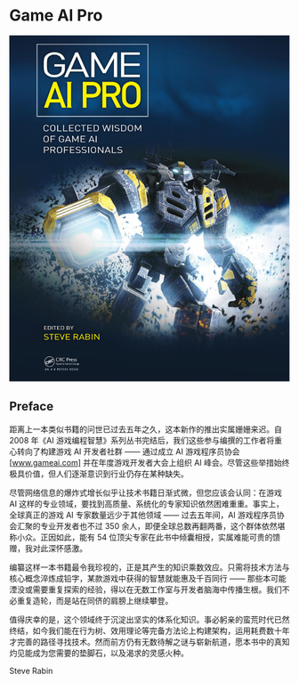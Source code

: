 # Game AI Pro

![alt text](./.assets/Game_AI_Pro_1/cover.png)

## Preface

距离上一本类似书籍的问世已过去五年之久，这本新作的推出实属姗姗来迟。自 2008 年《AI 游戏编程智慧》系列丛书完结后，我们这些参与编撰的工作者将重心转向了构建游戏 AI 开发者社群 —— 通过成立 AI 游戏程序员协会 [www.gameai.com] 并在年度游戏开发者大会上组织 AI 峰会。尽管这些举措始终极具价值，但人们逐渐意识到行业仍存在某种缺失。

尽管网络信息的爆炸式增长似乎让技术书籍日渐式微，但您应该会认同：在游戏 AI 这样的专业领域，要找到高质量、系统化的专家知识依然困难重重。事实上，全球真正的游戏 AI 专家数量远少于其他领域 —— 过去五年间，AI 游戏程序员协会汇聚的专业开发者也不过 350 余人，即便全球总数再翻两番，这个群体依然堪称小众。正因如此，能有 54 位顶尖专家在此书中倾囊相授，实属难能可贵的馈赠，我对此深怀感激。

编纂这样一本书籍最令我珍视的，正是其产生的知识乘数效应。只需将技术方法与核心概念淬炼成铅字，某款游戏中获得的智慧就能惠及千百同行 —— 那些本可能湮没或需要重复探索的经验，得以在无数工作室与开发者脑海中传播生根。我们不必重复造轮，而是站在同侪的肩膀上继续攀登。

值得庆幸的是，这个领域终于沉淀出坚实的体系化知识。事必躬亲的蛮荒时代已然终结，如今我们能在行为树、效用理论等完备方法论上构建架构，运用耗费数十年才完善的路径寻找技术。然而前方仍有无数待解之谜与崭新航道，愿本书中的真知灼见能成为您需要的垫脚石，以及渴求的灵感火种。

Steve Rabin
